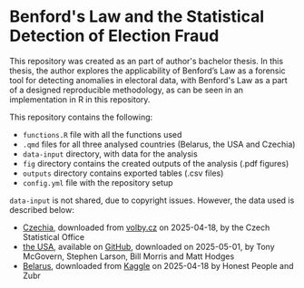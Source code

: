 # Benford's Law and the Statistical Detection of Election Fraud

This repository was created as an part of author's bachelor thesis. 
In this thesis, the author explores the applicability of Benford’s Law as a forensic tool for detecting anomalies in electoral data, with Benford's Law as a part of a designed reproducible methodology, as can be seen in an implementation in R in this repository. 

This repository contains the following: 
- `functions.R` file with all the functions used  
- `.qmd` files for all three analysed countries (Belarus, the USA and Czechia) 
- `data-input` directory, with data for the analysis 
- `fig` directory contains the created outputs of the analysis (.pdf figures)
- `outputs` directory contains exported tables (.csv files)
- `config.yml` file with the repository setup 


`data-input` is not shared, due to copyright issues. However, the data used is described below: 
- [Czechia](https://www.volby.cz/pls/prez2023nss/pe71?xjazyk=EN#/0-01-2023-0), downloaded from [volby.cz](https://www.volby.cz/pls/prez2023nss/pe71?xjazyk=EN#/0-01-2023-0) on 2025-04-18, by the Czech Statistical Office 
- [the USA](https://doi.org/10.5281/zenodo.14223604), available on [GitHub](https://github.com/tonmcg/US_County_Level_Election_Results_08-24), downloaded on 2025-05-01, by Tony McGovern, Stephen Larson, Bill Morris and Matt Hodges 
- [Belarus](https://www.kaggle.com/datasets/vadimkonovod/2020-belarusian-presidential-election/data), downloaded from [Kaggle](https://www.kaggle.com/datasets/vadimkonovod/2020-belarusian-presidential-election/data) on 2025-04-18 by Honest People and Zubr 

